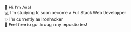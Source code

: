 👋 Hi, I’m Ana!
<br>
💻 I'm studying to soon become a Full Stack Web Developper
<br>
✨ I'm currently an Ironhacker
<br>
🌷 Feel free to go through my repositories! 


<!---
AnaGutierrezRuiz/AnaGutierrezRuiz is a ✨ special ✨ repository because its `README.md` (this file) appears on your GitHub profile.
You can click the Preview link to take a look at your changes.
--->
